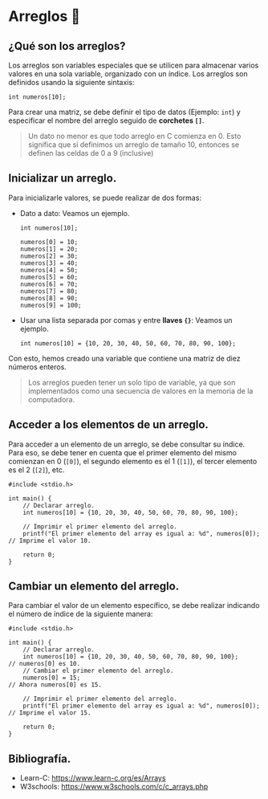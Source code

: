 # Arreglos 📰
## ¿Qué son los arreglos?
Los arreglos son variables especiales que se utilicen para almacenar varios valores en una sola variable, organizado con un índice. Los arreglos son definidos usando la siguiente sintaxis:
```
int numeros[10];
```
Para crear una matriz, se debe definir el tipo de datos (Ejemplo: `int`) y especificar el nombre del arreglo seguido de **corchetes `[]`**.

> Un dato no menor es que todo arreglo en C comienza en 0. Esto significa que si definimos un arreglo de tamaño 10, entonces se definen las celdas de 0 a 9 (inclusive)

## Inicializar un arreglo.
Para inicializarle valores, se puede realizar de dos formas:
- Dato a dato: Veamos un ejemplo.
    ```
    int numeros[10];

    numeros[0] = 10;
    numeros[1] = 20;
    numeros[2] = 30;
    numeros[3] = 40;
    numeros[4] = 50;
    numeros[5] = 60;
    numeros[6] = 70;
    numeros[7] = 80;
    numeros[8] = 90;
    numeros[9] = 100;
    ```
- Usar una lista separada por comas y entre **llaves `{}`**: Veamos un ejemplo.
    ```
    int numeros[10] = {10, 20, 30, 40, 50, 60, 70, 80, 90, 100};
    ```

Con esto, hemos creado una variable que contiene una matriz de diez números enteros.
> Los arreglos pueden tener un solo tipo de variable, ya que son implementados como una secuencia de valores en la memoria de la computadora.

## Acceder a los elementos de un arreglo.
Para acceder a un elemento de un arreglo, se debe consultar su índice. Para eso, se debe tener en cuenta que el primer elemento del mismo comienzan en 0 (`[0]`), el segundo elemento es el 1 (`[1]`), el tercer elemento es el 2 (`[2]`), etc.
```
#include <stdio.h>

int main() {
    // Declarar arreglo.
    int numeros[10] = {10, 20, 30, 40, 50, 60, 70, 80, 90, 100};

    // Imprimir el primer elemento del arreglo.
    printf("El primer elemento del array es igual a: %d", numeros[0]);      // Imprime el valor 10.

    return 0;
}
```

## Cambiar un elemento del arreglo.
Para cambiar el valor de un elemento específico, se debe realizar indicando el número de índice de la siguiente manera:
```
#include <stdio.h>

int main() {
    // Declarar arreglo.
    int numeros[10] = {10, 20, 30, 40, 50, 60, 70, 80, 90, 100};            // numeros[0] es 10.
    // Cambiar el primer elemento del arreglo.
    numeros[0] = 15;                                                        // Ahora numeros[0] es 15.

    // Imprimir el primer elemento del arreglo.
    printf("El primer elemento del array es igual a: %d", numeros[0]);      // Imprime el valor 15.

    return 0;
}
```

## Bibliografía.
- Learn-C: https://www.learn-c.org/es/Arrays
- W3schools: https://www.w3schools.com/c/c_arrays.php
